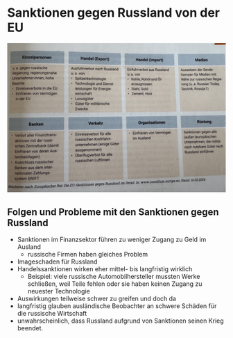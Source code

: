 # Sanktionen gegen Russland von der EU

<img src="../../../images/PoWi/EUSanktionenGegenRussland.jpg">

## Folgen und Probleme mit den Sanktionen gegen Russland

- Sanktionen im Finanzsektor führen zu weniger Zugang zu Geld im Ausland
  - russische Firmen haben gleiches Problem
- Imageschaden für Russland
- Handelssanktionen wirken eher mittel- bis langfristig wirklich
  - Beispiel: viele russische Automobilhersteller mussten Werke schließen, weil Teile fehlen oder sie haben keinen Zugang zu neuester Technologie
- Auswirkungen teilweise schwer zu greifen und doch da
- langfristig glauben ausländische Beobachter an schwere Schäden für die russische Wirtschaft
- unwahrscheinlich, dass Russland aufgrund von Sanktionen seinen Krieg beendet.
